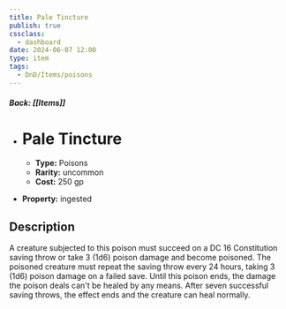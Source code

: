 ```yaml
---
title: Pale Tincture
publish: true
cssclass:
  - dashboard
date: 2024-06-07 12:00
type: item
tags:
  - DnD/Items/poisons
---
```


##### Back: [[Items]]

- # Pale Tincture

    - **Type:** Poisons
    - **Rarity:** uncommon
    - **Cost:** 250 gp
- **Property:** ingested



## Description 

A creature subjected to this poison must succeed on a DC 16 Constitution saving throw or take 3 (1d6) poison damage and become poisoned. The poisoned creature must repeat the saving throw every 24 hours, taking 3 (1d6) poison damage on a failed save. Until this poison ends, the damage the poison deals can't be healed by any means. After seven successful saving throws, the effect ends and the creature can heal normally.
